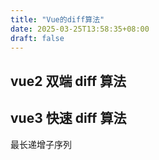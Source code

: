 ```yaml
---
title: "Vue的diff算法"
date: 2025-03-25T13:58:35+08:00
draft: false
---
```


## vue2 双端 diff 算法

## vue3 快速 diff 算法

最长递增子序列
